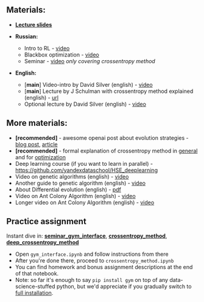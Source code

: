 ## Materials:
* [__Lecture slides__](https://yadi.sk/i/-EUHXUXOTC5t9Q)
* __Russian:__
  * Intro to RL - [video](https://yadi.sk/i/HpRw6zYv3SPmFf)
  * Blackbox optimization - [video](https://yadi.sk/i/5yf_4oGI3EDJhJ)
  * Seminar - [video](https://yadi.sk/i/gRTVCHfM3SPmHo) _only covering crossentropy method_

* __English:__
  * [__main__] Video-intro by David Silver (english) - [video](https://www.youtube.com/watch?v=2pWv7GOvuf0)
  * [__main__] Lecture by J Schulman with crossentropy method explained (english) - [url](https://www.youtube.com/watch?v=aUrX-rP_ss4&list=PLCTc_C7itk-GaAMxmlChrkPnGKtjz8hv1)
  * Optional lecture by David Silver (english) - [video](https://www.youtube.com/watch?v=lfHX2hHRMVQ)


## More materials:
* __[recommended]__ - awesome openai post about evolution strategies - [blog post](https://blog.openai.com/evolution-strategies/), [article](https://arxiv.org/abs/1703.03864)
* __[recommended]__ - formal explanation of crossentropy method in [general](https://people.smp.uq.edu.au/DirkKroese/ps/CEEncycl.pdf) and for [optimization](https://people.smp.uq.edu.au/DirkKroese/ps/CEopt.pdf)
* Deep learning course (if you want to learn in parallel) - https://github.com/yandexdataschool/HSE_deeplearning
* Video on genetic algorithms (english) - [video](https://www.youtube.com/watch?v=ejxfTy4lI6I)
* Another guide to genetic algorithm (english) - [video](https://www.youtube.com/watch?v=zwYV11a__HQ)
* About Differential evolution (english) - [pdf](http://jvanderw.une.edu.au/DE_1.pdf)
* Video on Ant Colony Algorithm (english) - [video](https://www.youtube.com/watch?v=D58nLNLkb0I)
* Longer video on Ant Colony Algorithm (english) - [video](https://www.youtube.com/watch?v=xpyKmjJuqhk)


## Practice assignment
Instant dive in: [__seminar_gym_interface__](https://colab.research.google.com/github/yandexdataschool/Practical_RL/blob/master/week01_intro/seminar_gym_interface.ipynb), [__crossentropy_method__](https://colab.research.google.com/github/yandexdataschool/Practical_RL/blob/master/week01_intro/crossentropy_method.ipynb),
[__deep_crossentropy_method__](https://colab.research.google.com/github/yandexdataschool/Practical_RL/blob/master/week01_intro/deep_crossentropy_method.ipynb)

* Open `gym_interface.ipynb` and follow instructions from there
* After you're done there, proceed to `crossentropy_method.ipynb`
* You can find homework and bonus assignment descriptions at the end of that notebook.
* Note: so far it's enough to say `pip install gym` on top of any data-science-stuffed python, but we'd appreciate if you gradually switch to [full installation](https://github.com/openai/gym#installing-everything).
